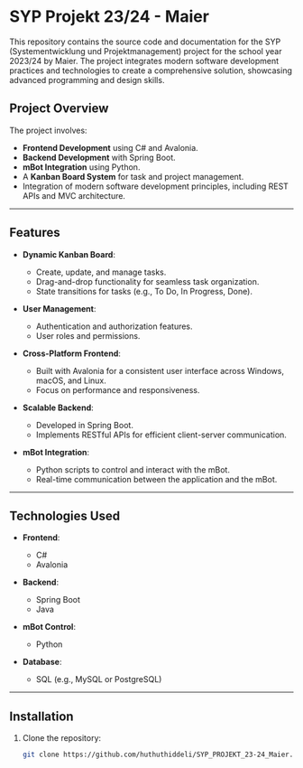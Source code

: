 # SYP Projekt 23/24 - Maier

This repository contains the source code and documentation for the SYP (Systementwicklung und Projektmanagement) project for the school year 2023/24 by Maier. The project integrates modern software development practices and technologies to create a comprehensive solution, showcasing advanced programming and design skills.

## Project Overview

The project involves:
- **Frontend Development** using C# and Avalonia.
- **Backend Development** with Spring Boot.
- **mBot Integration** using Python.
- A **Kanban Board System** for task and project management.
- Integration of modern software development principles, including REST APIs and MVC architecture.

---

## Features

- **Dynamic Kanban Board**:
  - Create, update, and manage tasks.
  - Drag-and-drop functionality for seamless task organization.
  - State transitions for tasks (e.g., To Do, In Progress, Done).

- **User Management**:
  - Authentication and authorization features.
  - User roles and permissions.

- **Cross-Platform Frontend**:
  - Built with Avalonia for a consistent user interface across Windows, macOS, and Linux.
  - Focus on performance and responsiveness.

- **Scalable Backend**:
  - Developed in Spring Boot.
  - Implements RESTful APIs for efficient client-server communication.

- **mBot Integration**:
  - Python scripts to control and interact with the mBot.
  - Real-time communication between the application and the mBot.

---

## Technologies Used

- **Frontend**:
  - C#
  - Avalonia

- **Backend**:
  - Spring Boot
  - Java

- **mBot Control**:
  - Python

- **Database**:
  - SQL (e.g., MySQL or PostgreSQL)

---

## Installation

1. Clone the repository:
   ```bash
   git clone https://github.com/huthuthiddeli/SYP_PROJEKT_23-24_Maier.git
